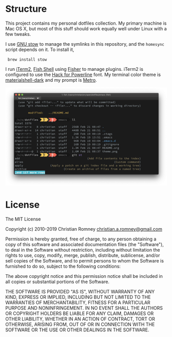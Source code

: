 Structure
=========

This project contains my personal dotfiles collection. My primary machine is Mac
OS X, but most of this stuff should work equally well under Linux with a few
tweaks.

I use [GNU stow](https://www.gnu.org/software/stow/) to manage the symlinks in
this repository, and the `homesync` script depends on it. To install it,

     brew install stow

I run [iTerm2](https://www.iterm2.com/), [Fish Shell](https://fishshell.com/)
using [Fisher](https://github.com/jorgebucaran/fisher) to manage plugins. iTerm2
is configured to use the [Hack for
Powerline](https://github.com/powerline/fonts/tree/master/Hack) font. My
terminal color theme is
[materialshell-dark](https://github.com/carloscuesta/materialshell) and my
prompt is [Metro](https://github.com/fishpkg/fish-prompt-metro).


![Terminal](terminal.png)

License
=======

The MIT License

Copyright (c) 2010-2019 Christian Romney <christian.a.romney@gmail.com>

Permission is hereby granted, free of charge, to any person obtaining a copy
of this software and associated documentation files (the "Software"), to deal
in the Software without restriction, including without limitation the rights
to use, copy, modify, merge, publish, distribute, sublicense, and/or sell
copies of the Software, and to permit persons to whom the Software is
furnished to do so, subject to the following conditions:

The above copyright notice and this permission notice shall be included in
all copies or substantial portions of the Software.

THE SOFTWARE IS PROVIDED "AS IS", WITHOUT WARRANTY OF ANY KIND, EXPRESS OR
IMPLIED, INCLUDING BUT NOT LIMITED TO THE WARRANTIES OF MERCHANTABILITY,
FITNESS FOR A PARTICULAR PURPOSE AND NONINFRINGEMENT. IN NO EVENT SHALL THE
AUTHORS OR COPYRIGHT HOLDERS BE LIABLE FOR ANY CLAIM, DAMAGES OR OTHER
LIABILITY, WHETHER IN AN ACTION OF CONTRACT, TORT OR OTHERWISE, ARISING FROM,
OUT OF OR IN CONNECTION WITH THE SOFTWARE OR THE USE OR OTHER DEALINGS IN
THE SOFTWARE.
